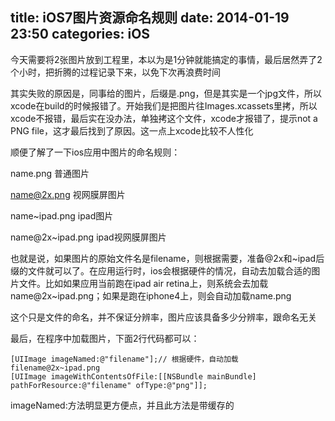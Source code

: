 title: iOS7图片资源命名规则
date: 2014-01-19 23:50
categories: iOS 
---
今天需要将2张图片放到工程里，本以为是1分钟就能搞定的事情，最后居然弄了2个小时，把折腾的过程记录下来，以免下次再浪费时间
<!--more-->

其实失败的原因是，同事给的图片，后缀是.png，但是其实是一个jpg文件，所以xcode在build的时候报错了。开始我们是把图片往Images.xcassets里拷，所以xcode不报错，最后实在没办法，单独拷这个文件，xcode才报错了，提示not a PNG file，这才最后找到了原因。这一点上xcode比较不人性化

顺便了解了一下ios应用中图片的命名规则：

name.png 普通图片

name@2x.png 视网膜屏图片

name~ipad.png ipad图片

name@2x~ipad.png ipad视网膜屏图片

也就是说，如果图片的原始文件名是filename，则根据需要，准备@2x和~ipad后缀的文件就可以了。在应用运行时，ios会根据硬件的情况，自动去加载合适的图片文件。比如如果应用当前跑在ipad air retina上，则系统会去加载name@2x~ipad.png；如果是跑在iphone4上，则会自动加载name.png

这个只是文件的命名，并不保证分辨率，图片应该具备多少分辨率，跟命名无关

最后，在程序中加载图片，下面2行代码都可以：

```
[UIImage imageNamed:@"filename"];// 根据硬件，自动加载filename@2x~ipad.png
[UIImage imageWithContentsOfFile:[[NSBundle mainBundle] pathForResource:@"filename" ofType:@"png"]];
```
imageNamed:方法明显更方便点，并且此方法是带缓存的